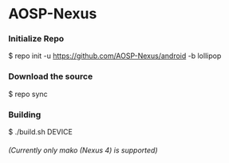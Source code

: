 # AOSP-Nexus #


### Initialize Repo ###

$ repo init -u https://github.com/AOSP-Nexus/android -b lollipop


### Download the source ###

$ repo sync


### Building ###

$ ./build.sh DEVICE
###### (Currently only mako (Nexus 4) is supported) ######


